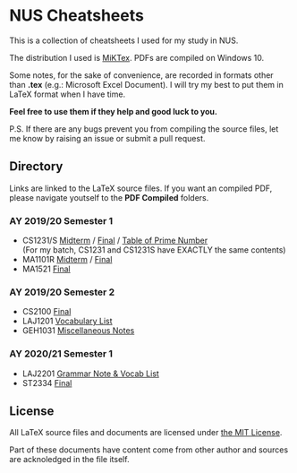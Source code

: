 # NUS Cheatsheets
This is a collection of cheatsheets I used for my study in NUS.

The distribution I used is [MiKTex](https://miktex.org/). PDFs are compiled on Windows 10.

Some notes, for the sake of convenience, are recorded in formats other than **.tex**
(e.g.: Microsoft Excel Document). I will try my best to put them in LaTeX format when I have time.

**Feel free to use them if they help and good luck to you.**

P.S. If there are any bugs prevent you from compiling the source files,
let me know by raising an issue or submit a pull request.

## Directory
Links are linked to the LaTeX source files. If you want an compiled PDF, please navigate youtself 
to the **PDF Compiled** folders. 

### AY 2019/20 Semester 1
- CS1231/S [Midterm](AY1920S1/LaTeX%20Source/CS1231S%20Midterm.tex) / [Final](AY1920S1/LaTeX%20Source/CS1231S%20Final.tex) /
  [Table of Prime Number](AY1920S1/Miscellaneous/Table%20of%20Prime%20Number.xlsx)\
  (For my batch, CS1231 and CS1231S have EXACTLY the same contents)
- MA1101R [Midterm](AY1920S1/LaTeX%20Source/MA1101R%20Midterm.tex) / [Final](AY1920S1/LaTeX%20Source/MA1101R%20Final.tex)
- MA1521 [Final](AY1920S1/LaTeX%20Source/MA1521%20Final.tex)

### AY 2019/20 Semester 2
- CS2100 [Final](AY1920S2/LaTeX%20Source/CS2100%20Final.tex)
- LAJ1201 [Vocabulary List](AY1920S2/Miscellaneous/LAJ1201%20Vocabulary%20List.xlsx)
- GEH1031 [Miscellaneous Notes](AY1920S2/Miscellaneous/GEH1031%20Miscellaneous%20Notes.docx)

### AY 2020/21 Semester 1
- LAJ2201 [Grammar Note & Vocab List](AY2021S1/LAJ2201)
- ST2334 [Final](AY2021S1/ST2334)

## License
All LaTeX source files and documents are licensed under [the MIT License](LICENSE).

Part of these documents have content come from other author and sources are acknoledged in the file itself.